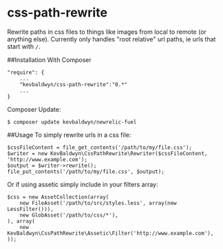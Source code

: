 css-path-rewrite
================

Rewrite paths in css files to things like images from local to remote (or anything else). Currently only handles "root relative" url paths, ie urls that start with `/`. 

##Installation
With Composer

    "require": {
        ...
        "kevbaldwyn/css-path-rewrite":"0.*"
        ...
    }

Composer Update:

    $ composer update kevbaldwyn/newrelic-fuel

##Usage
To simply rewrite urls in a css file:

    $cssFileContent = file_get_contents('/path/to/my/file.css');
    $writer = new KevBaldwyn\CssPathRewrite\Rewriter($cssFileContent, 'http://www.example.com');
    $output = $writer->rewrite();
    file_put_contents('/path/to/my/file.css', $output);

Or if using assetic simply include in your filters array:

    $css = new AssetCollection(array(
        new FileAsset('/path/to/src/styles.less', array(new LessFilter())),
        new GlobAsset('/path/to/css/*'),
    ), array(
        new KevBaldwyn\CssPathRewrite\Assetic\Filter('http://www.example.com'),
    ));